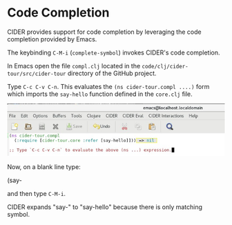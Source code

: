 # Code Completion

CIDER provides support for code completion by leveraging the code completion provided by Emacs.

The keybinding `C-M-i` (`complete-symbol`) invokes CIDER's code completion.

In Emacs open the file `compl.clj` located in the `code/clj/cider-tour/src/cider-tour` directory of the GitHub project.

Type `C-c C-v C-n`. This evaluates the `(ns cider-tour.compl ....)` form which imports the `say-hello` function defined in the `core.clj` file.

![Output](images/compl_ns_eval.jpg)

Now, on a blank line type:

(say-

and then type `C-M-i`.

CIDER expands "say-" to "say-hello" because there is only matching symbol.






